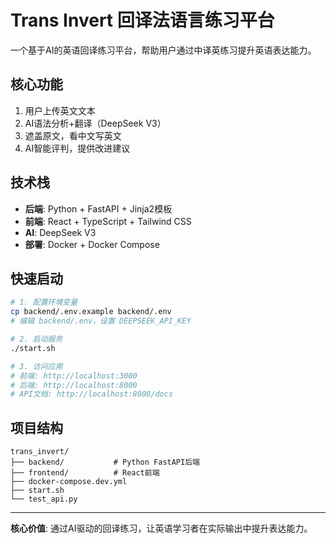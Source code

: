 # Trans Invert 回译法语言练习平台

一个基于AI的英语回译练习平台，帮助用户通过中译英练习提升英语表达能力。

## 核心功能

1. 用户上传英文文本
2. AI语法分析+翻译（DeepSeek V3）
3. 遮盖原文，看中文写英文
4. AI智能评判，提供改进建议


## 技术栈

- **后端**: Python + FastAPI + Jinja2模板
- **前端**: React + TypeScript + Tailwind CSS
- **AI**: DeepSeek V3
- **部署**: Docker + Docker Compose

## 快速启动

```bash
# 1. 配置环境变量
cp backend/.env.example backend/.env
# 编辑 backend/.env，设置 DEEPSEEK_API_KEY

# 2. 启动服务
./start.sh

# 3. 访问应用
# 前端: http://localhost:3000
# 后端: http://localhost:8000
# API文档: http://localhost:8000/docs
```

## 项目结构

```
trans_invert/
├── backend/           # Python FastAPI后端
├── frontend/          # React前端
├── docker-compose.dev.yml
├── start.sh
└── test_api.py
```

---

**核心价值**: 通过AI驱动的回译练习，让英语学习者在实际输出中提升表达能力。